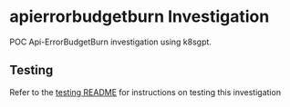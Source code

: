 # apierrorbudgetburn Investigation

POC Api-ErrorBudgetBurn investigation using k8sgpt.

## Testing

Refer to the [testing README](./testing/README.md) for instructions on testing this investigation

